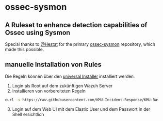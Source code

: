 # ossec-sysmon

## A Ruleset to enhance detection capabilities of Ossec using Sysmon
Special thanks to [@Hestat](https://github.com/Hestat) for the primary [ossec-sysmon](https://github.com/Hestat/ossec-sysmon) repository, which made this possible.

## manuelle Installation von Rules
Die Regeln können über den [universal Installer](../universal_installer/README.md) installiert werden.
1. Login als Root auf dem zukünftigen Wazuh Server
2. Installieren von vorbereiteten Regeln
``` bash 
curl -s https://raw.githubusercontent.com/KMU-Incident-Response/KMU-Basis-Logging/main/universal_installer/installer.sh | bash -s -- -o
```
3. Login auf dem Web UI mit dem Elastic User und dem Passwort in der Shell ersichtlich